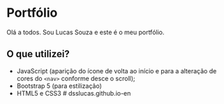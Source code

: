 # Portfólio

Olá a todos. Sou Lucas Souza e este é o meu portfólio.

## O que utilizei?

- JavaScript (aparição do ícone de volta ao início e para a alteração de cores do `<nav>` conforme desce o scroll);
- Bootstrap 5 (para estilização)
- HTML5 e CSS3
#   d s s l u c a s . g i t h u b . i o - e n  
 